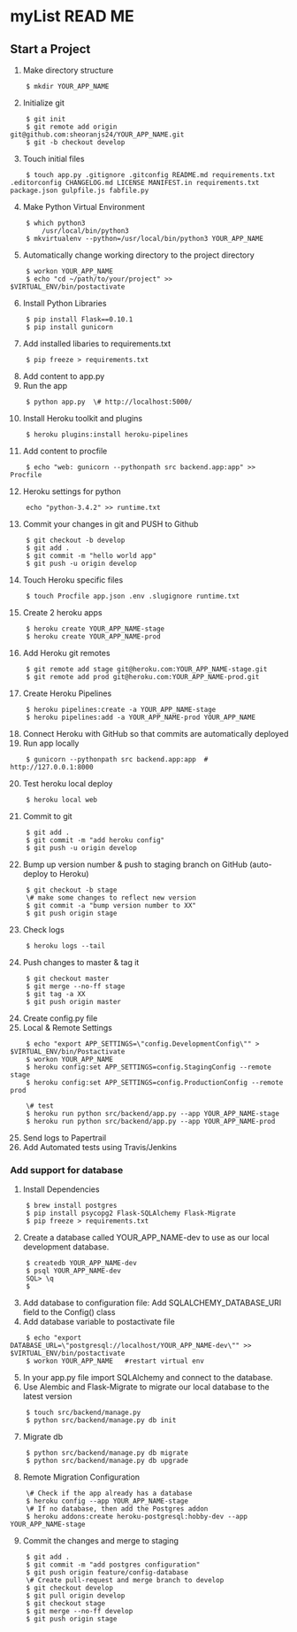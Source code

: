 # myList READ ME

## Start a Project
1. Make directory structure
```
	$ mkdir YOUR_APP_NAME
```
2. Initialize git
```
	$ git init
	$ git remote add origin git@github.com:sheoranjs24/YOUR_APP_NAME.git 
	$ git -b checkout develop
```
3. Touch initial files
```
	$ touch app.py .gitignore .gitconfig README.md requirements.txt .editorconfig CHANGELOG.md LICENSE MANIFEST.in requirements.txt package.json gulpfile.js fabfile.py
```
4. Make Python Virtual Environment
```
	$ which python3
		/usr/local/bin/python3
	$ mkvirtualenv --python=/usr/local/bin/python3 YOUR_APP_NAME
```
5. Automatically change working directory to the project directory
```
	$ workon YOUR_APP_NAME
	$ echo "cd ~/path/to/your/project" >> $VIRTUAL_ENV/bin/postactivate
```
6. Install Python Libraries
```
	$ pip install Flask==0.10.1
	$ pip install gunicorn
```
7. Add installed libaries to requirements.txt
```
	$ pip freeze > requirements.txt
```
8. Add content to app.py
9. Run the app
```
	$ python app.py  \# http://localhost:5000/
```
10. Install Heroku toolkit and plugins
```
	$ heroku plugins:install heroku-pipelines
```
11. Add content to procfile
```
	$ echo "web: gunicorn --pythonpath src backend.app:app" >> Procfile
```
12. Heroku settings for python
```
	echo "python-3.4.2" >> runtime.txt
```
13. Commit your changes in git and PUSH to Github
``` 
	$ git checkout -b develop
	$ git add .
	$ git commit -m "hello world app"
	$ git push -u origin develop
```
14. Touch Heroku specific files
``` 
	$ touch Procfile app.json .env .slugignore runtime.txt
```
15. Create 2 heroku apps
```
	$ heroku create YOUR_APP_NAME-stage
	$ heroku create YOUR_APP_NAME-prod
```
16. Add Heroku git remotes
```
	$ git remote add stage git@heroku.com:YOUR_APP_NAME-stage.git
	$ git remote add prod git@heroku.com:YOUR_APP_NAME-prod.git
```
17. Create Heroku Pipelines
```
	$ heroku pipelines:create -a YOUR_APP_NAME-stage
	$ heroku pipelines:add -a YOUR_APP_NAME-prod YOUR_APP_NAME
```
18. Connect Heroku with GitHub so that commits are automatically deployed
19. Run app locally
```
	$ gunicorn --pythonpath src backend.app:app  # http://127.0.0.1:8000
```
20. Test heroku local deploy
```
	$ heroku local web
```
21. Commit to git
```
	$ git add .
	$ git commit -m "add heroku config"
	$ git push -u origin develop
```
22. Bump up version number & push to staging branch on GitHub (auto-deploy to Heroku)
```
	$ git checkout -b stage
	\# make some changes to reflect new version
	$ git commit -a "bump version number to XX"
	$ git push origin stage
```
23. Check logs
```
	$ heroku logs --tail
```
24. Push changes to master & tag it
```
	$ git checkout master
	$ git merge --no-ff stage
	$ git tag -a XX
	$ git push origin master
```
24. Create config.py file
25. Local & Remote Settings
```
	$ echo "export APP_SETTINGS=\"config.DevelopmentConfig\"" > $VIRTUAL_ENV/bin/Postactivate
	$ workon YOUR_APP_NAME
	$ heroku config:set APP_SETTINGS=config.StagingConfig --remote stage
	$ heroku config:set APP_SETTINGS=config.ProductionConfig --remote prod
	
	\# test
	$ heroku run python src/backend/app.py --app YOUR_APP_NAME-stage
	$ heroku run python src/backend/app.py --app YOUR_APP_NAME-prod
```
25. Send logs to Papertrail
26. Add Automated tests using Travis/Jenkins
		

### Add support for database
1. Install Dependencies
```
	$ brew install postgres
	$ pip install psycopg2 Flask-SQLAlchemy Flask-Migrate
	$ pip freeze > requirements.txt
```
2. Create a database called YOUR_APP_NAME-dev to use as our local development database.
```
	$ createdb YOUR_APP_NAME-dev
	$ psql YOUR_APP_NAME-dev
	SQL> \q
	$ 
```
3. Add database to configuration file: Add SQLALCHEMY_DATABASE_URI field to the Config() class
4. Add database variable to postactivate file
```
	$ echo "export DATABASE_URL=\"postgresql://localhost/YOUR_APP_NAME-dev\"" >> $VIRTUAL_ENV/bin/postactivate
	$ workon YOUR_APP_NAME   #restart virtual env
```
5. In your app.py file import SQLAlchemy and connect to the database.
6. Use Alembic and Flask-Migrate to migrate our local database to the latest version
```
	$ touch src/backend/manage.py
	$ python src/backend/manage.py db init
```
7. Migrate db
```
	$ python src/backend/manage.py db migrate
	$ python src/backend/manage.py db upgrade  
```
8. Remote Migration Configuration
```
	\# Check if the app already has a database
	$ heroku config --app YOUR_APP_NAME-stage	
	\# If no database, then add the Postgres addon
	$ heroku addons:create heroku-postgresql:hobby-dev --app YOUR_APP_NAME-stage
```
9. Commit the changes and merge to staging
```
	$ git add .
	$ git commit -m "add postgres configuration"
	$ git push origin feature/config-database
	\# Create pull-request and merge branch to develop
	$ git checkout develop
	$ git pull origin develop
	$ git checkout stage
	$ git merge --no-ff develop
	$ git push origin stage
	
```
	
	
	
	
	
	
	
	
	
	
	
	
	
	
	
	
	